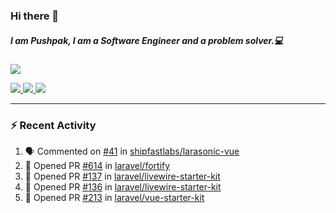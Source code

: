 ### Hi there 👋

##### I am Pushpak, I am a Software Engineer and a problem solver.💻

<a href='https://twitter.com/pushpak1300'><a href="https://pushpak1300.me/" target="_blank">
  <img src="https://img.shields.io/badge/website-%23E34F26.svg?&style=for-the-badge" />
</a> 
 
 <a href="https://twitter.com/pushpak1300" target="_blank">
  <img src="https://img.shields.io/badge/twitter-%231DA1F2.svg?&style=for-the-badge&logo=twitter&logoColor=white" />
</a> 

<a href="https://www.linkedin.com/in/pushpak-c-286b17b1/" target="_blank">
  <img src="https://img.shields.io/badge/linkedin-%230077B5.svg?&style=for-the-badge&logo=linkedin&logoColor=white" />
</a> 

<a href="https://dev.to/pushpak1300/" target="_blank">
  <img src="http://img.shields.io/badge/dev.to-gray?style=for-the-badge&logo=dev.to&?logoColor=white?logoWidth=100?label=" />
</a> 


</p>

---

### ⚡ Recent Activity

<!--START_SECTION:activity-->
1. 🗣 Commented on [#41](https://github.com/shipfastlabs/larasonic-vue/pull/41#issuecomment-3418697123) in [shipfastlabs/larasonic-vue](https://github.com/shipfastlabs/larasonic-vue)
2. 💪 Opened PR [#614](undefined) in [laravel/fortify](https://github.com/laravel/fortify)
3. 💪 Opened PR [#137](undefined) in [laravel/livewire-starter-kit](https://github.com/laravel/livewire-starter-kit)
4. 💪 Opened PR [#136](undefined) in [laravel/livewire-starter-kit](https://github.com/laravel/livewire-starter-kit)
5. 💪 Opened PR [#213](undefined) in [laravel/vue-starter-kit](https://github.com/laravel/vue-starter-kit)
<!--END_SECTION:activity-->
